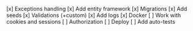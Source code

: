[x] Exceptions handling
[x] Add entity framework
[x] Migrations
[x] Add seeds
[x] Validations (+custom)
[x] Add logs
[x] Docker
[ ] Work with cookies and sessions
[ ] Authorization
[ ] Deploy
[ ] Add auto-tests